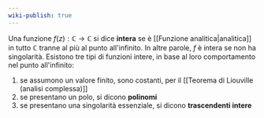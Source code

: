 ```yaml
---
wiki-publish: true
---
```

Una funzione $f(z): \mathbb{C} \rightarrow \mathbb{C}$ si dice **intera** se è [[Funzione analitica|analitica]] in tutto $\mathbb{C}$ tranne al più al punto all'infinito. In altre parole, $f$ è intera se non ha singolarità. Esistono tre tipi di funzioni intere, in base al loro comportamento nel punto all'infinito:
1. se assumono un valore finito, sono costanti, per il [[Teorema di Liouville (analisi complessa)]]
2. se presentano un polo, si dicono **polinomi**
3. se presentano una singolarità essenziale, si dicono **trascendenti intere**
